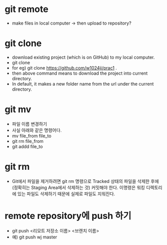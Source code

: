 # git remote 
- make files in local computer -> then upload to repository?

# git clone
- download existing project (which is on GitHub) to my local computer. 
- git clone <url> <the folder you want to download>
- for eg) git clone https://github.com/w1024ji/prac1 .
- then above command means to download the project into current directory. 
- In default, it makes a new folder name from the url under the current directory.

# git mv
- 파일 이름 변경하기
- 사실 아래와 같은 명령어다.
- mv file_from file_to
- git rm file_from
- git addd file_to

# git rm
- Git에서 파일을 제거하려면 git rm 명령으로 Tracked 상태의 파일을 삭제한 후에 (정확히는 Staging Area에서 삭제하는 것) 커밋해야 한다. 이명령은 워킹 디렉토리에 있는 파일도 삭제하기 때문에 실제로 파일도 지워진다. 

# remote repository에 push 하기
- git push <리모트 저장소 이름> <브랜치 이름>
- 예) git push wj master

